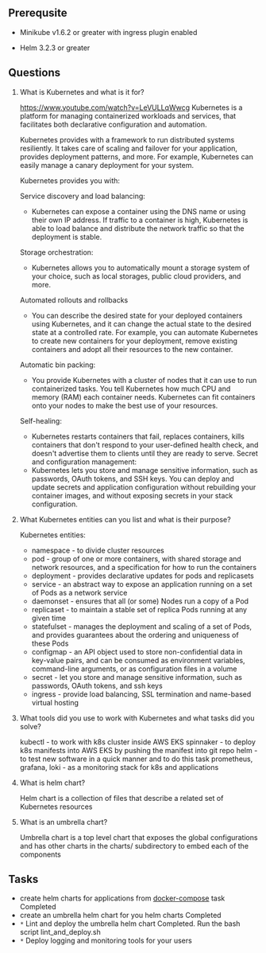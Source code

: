 ## Prerequsite

* Minikube v1.6.2 or greater with ingress plugin enabled

* Helm 3.2.3 or greater

## Questions

1. What is Kubernetes and what is it for?

    https://www.youtube.com/watch?v=LeVULLqWwcg
    Kubernetes is a platform for managing containerized workloads and services, that facilitates both declarative configuration and automation.

    Kubernetes provides with a framework to run distributed systems resiliently.
    It takes care of scaling and failover for your application, provides deployment patterns, and more.
    For example, Kubernetes can easily manage a canary deployment for your system.

    Kubernetes provides you with:

    Service discovery and load balancing:
    - Kubernetes can expose a container using the DNS name or using their own IP address. If traffic to a container is high, Kubernetes is able to load balance and distribute the network traffic so that the deployment is stable.

    Storage orchestration:
    - Kubernetes allows you to automatically mount a storage system of your choice, such as local storages, public cloud providers, and more.

    Automated rollouts and rollbacks
    - You can describe the desired state for your deployed containers using Kubernetes, and it can change the actual state to the desired state at a controlled rate.
    For example, you can automate Kubernetes to create new containers for your deployment, remove existing containers and adopt all their resources to the new container.

    Automatic bin packing:
    - You provide Kubernetes with a cluster of nodes that it can use to run containerized tasks. You tell Kubernetes how much CPU and memory (RAM) each container needs.
    Kubernetes can fit containers onto your nodes to make the best use of your resources.

    Self-healing:
    - Kubernetes restarts containers that fail, replaces containers, kills containers that don't respond to your user-defined health check, and doesn't advertise them to clients until they are ready to serve.
    Secret and configuration management:
    - Kubernetes lets you store and manage sensitive information, such as passwords, OAuth tokens, and SSH keys.
    You can deploy and update secrets and application configuration without rebuilding your container images, and without exposing secrets in your stack configuration.

2. What Kubernetes entities can you list and what is their purpose?

    Kubernetes entities:
    - namespace - to divide cluster resources
    - pod - group of one or more containers, with shared storage and network resources, and a specification for how to run the containers
    - deployment - provides declarative updates for pods and replicasets
    - service - an abstract way to expose an application running on a set of Pods as a network service
    - daemonset - ensures that all (or some) Nodes run a copy of a Pod
    - replicaset - to maintain a stable set of replica Pods running at any given time
    - statefulset - manages the deployment and scaling of a set of Pods, and provides guarantees about the ordering and uniqueness of these Pods
    - configmap - an API object used to store non-confidential data in key-value pairs, and can be consumed as environment variables, command-line arguments, or as configuration files in a volume
    - secret - let you store and manage sensitive information, such as passwords, OAuth tokens, and ssh keys
    - ingress - provide load balancing, SSL termination and name-based virtual hosting

3. What tools did you use to work with Kubernetes and what tasks did you solve?

    kubectl - to work with k8s cluster inside AWS EKS
    spinnaker - to deploy k8s manifests into AWS EKS by pushing the manifest into git repo
    helm - to test new software in a quick manner and to do this task
    prometheus, grafana, loki - as a monitoring stack for k8s and applications

4. What is helm chart?

    Helm chart is a collection of files that describe a related set of Kubernetes resources

5. What is an umbrella chart?

    Umbrella chart is a top level chart that exposes the global configurations and has other charts in the charts/ subdirectory to embed each of the components

## Tasks

* create helm charts for applications from [docker-compose](../03%20-%20docker-compose) task
    Completed
* create an umbrella helm chart for you helm charts
    Completed
* `*` Lint and deploy the umbrella helm chart
    Completed.
    Run the bash script lint_and_deploy.sh
* `*` Deploy logging and monitoring tools for your users
